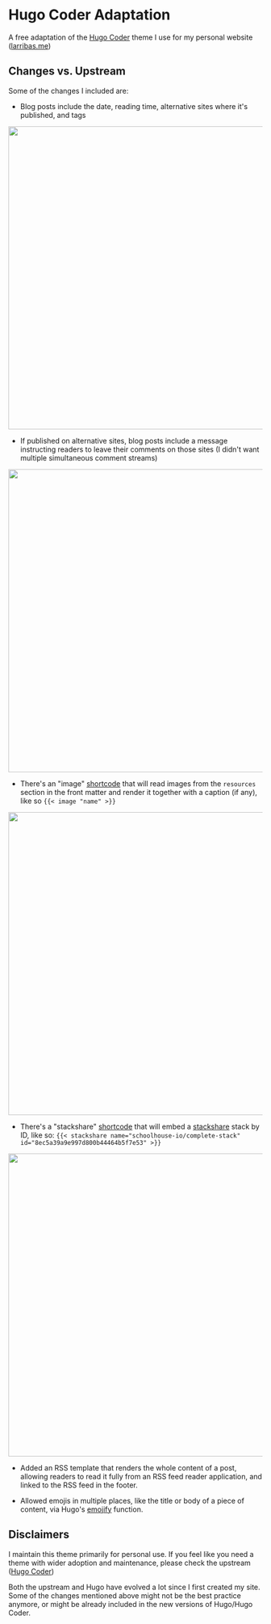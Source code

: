 # Hugo Coder Adaptation

A free adaptation of the [Hugo Coder](https://github.com/luizdepra/hugo-coder) theme I use for my personal website ([larribas.me](https://larribas.me))


## Changes vs. Upstream

Some of the changes I included are:

* Blog posts include the date, reading time, alternative sites where it's published, and tags

<p align="center">
  <img src="readme/blog_headers.png" width="600"/>
</p>

* If published on alternative sites, blog posts include a message instructing readers to leave their comments on those sites (I didn't want multiple simultaneous comment streams)

<p align="center">
  <img src="readme/blog_comments.png" width="600"/>
</p>

* There's an "image" [shortcode](https://gohugo.io/content-management/shortcodes/) that will read images from the `resources` section in the front matter and render it together with a caption (if any), like so `{{< image "name" >}}`

<p align="center">
  <img src="readme/image_shortcode.png" width="600"/>
</p>


* There's a "stackshare" [shortcode](https://gohugo.io/content-management/shortcodes/) that will embed a [stackshare](https://stackshare.io/) stack by ID, like so: `{{< stackshare name="schoolhouse-io/complete-stack" id="8ec5a39a9e997d800b44464b5f7e53" >}}`

<p align="center">
  <img src="readme/stackshare_shortcode.png" width="600"/>
</p>



* Added an RSS template that renders the whole content of a post, allowing readers to read it fully from an RSS feed reader application, and linked to the RSS feed in the footer.

* Allowed emojis in multiple places, like the title or body of a piece of content, via Hugo's [emojify](https://gohugo.io/functions/emojify/) function.



## Disclaimers

I maintain this theme primarily for personal use. If you feel like you need a theme with wider adoption and maintenance, please check the upstream ([Hugo Coder](https://github.com/luizdepra/hugo-coder))

Both the upstream and Hugo have evolved a lot since I first created my site. Some of the changes mentioned above might not be the best practice anymore, or might be already included in the new versions of Hugo/Hugo Coder.




